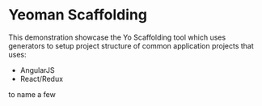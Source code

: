 # Yeoman Scaffolding

This demonstration showcase the Yo Scaffolding tool which uses generators to setup project structure of common
application projects that uses:

- AngularJS
- React/Redux

to name a few

